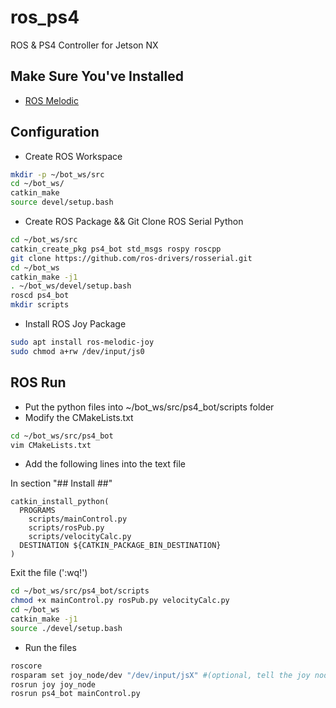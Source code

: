 # ros_ps4
ROS & PS4 Controller for Jetson NX

## Make Sure You've Installed
* [ROS Melodic](http://wiki.ros.org/melodic/Installation)

## Configuration
* Create ROS Workspace
```bash
mkdir -p ~/bot_ws/src
cd ~/bot_ws/
catkin_make
source devel/setup.bash
```

* Create ROS Package && Git Clone ROS Serial Python
```bash
cd ~/bot_ws/src
catkin_create_pkg ps4_bot std_msgs rospy roscpp
git clone https://github.com/ros-drivers/rosserial.git
cd ~/bot_ws
catkin_make -j1
. ~/bot_ws/devel/setup.bash
roscd ps4_bot 
mkdir scripts
```

* Install ROS Joy Package
```bash
sudo apt install ros-melodic-joy
sudo chmod a+rw /dev/input/js0
```

## ROS Run
* Put the python files into ~/bot_ws/src/ps4_bot/scripts folder
* Modify the CMakeLists.txt
```bash
cd ~/bot_ws/src/ps4_bot
vim CMakeLists.txt
```
* Add the following lines into the text file

In section "## Install ##"
```
catkin_install_python(
  PROGRAMS 
    scripts/mainControl.py
    scripts/rosPub.py
    scripts/velocityCalc.py
  DESTINATION ${CATKIN_PACKAGE_BIN_DESTINATION}
)
```
Exit the file (':wq!')
```bash
cd ~/bot_ws/src/ps4_bot/scripts
chmod +x mainControl.py rosPub.py velocityCalc.py
cd ~/bot_ws
catkin_make -j1
source ./devel/setup.bash
```
* Run the files
```bash
roscore
rosparam set joy_node/dev "/dev/input/jsX" #(optional, tell the joy node which joystick device to use- the default is js0. )
rosrun joy joy_node
rosrun ps4_bot mainControl.py
```
